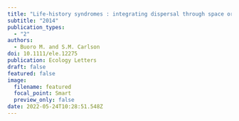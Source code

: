 ```yaml
---
title: "Life-history syndromes : integrating dispersal through space or time"
subtitle: "2014"
publication_types:
  - "2"
authors:
  - Buoro M. and S.M. Carlson
doi: 10.1111/ele.12275
publication: Ecology Letters
draft: false
featured: false
image:
  filename: featured
  focal_point: Smart
  preview_only: false
date: 2022-05-24T10:28:51.548Z
---
```

